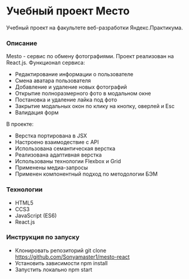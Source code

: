 # Учебный проект Место

Учебный проект на факультете веб-разработки Яндекс.Практикума.

### Описание

Mesto - сервис по обмену фотографиями. Проект реализован на React.js. Функционал сервиса:

- Редактирование информации о пользователе
- Смена аватара пользователя
- Добавление и удаление новых фотографий
- Открытие полноразмерного фото в модальном окне
- Постановка и удаление лайка под фото
- Закрытие модальных окон по клику на кнопку, оверлей и Esc
- Валидация форм

В проекте:

- Верстка портирована в JSX
- Настроено взаимодествие с API
- Использована семантическая верстка
- Реализована адаптивная верстка
- Использованы технологии Flexbox и Grid
- Применены медиа-запросы
- Применен компонентный подход по методологии БЭМ

### Технологии

- HTML5
- CCS3
- JavaScript (ES6)
- React.js

### Инструкция по запуску

- Клонировать репозиторий git clone https://github.com/Sonyamaster1/mesto-react
- Установить зависимости npm install
- Запустить локально npm start
